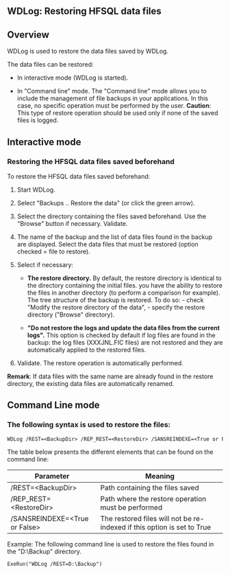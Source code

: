 
## WDLog: Restoring HFSQL data files
			



<a name="NOTE1"></a>
<a name="NOTE1_1"></a>


## Overview
<a name="overview_ELTTEXTE000128"></a>
WDLog is used to restore the data files saved by WDLog.

The data files can be restored:

- In interactive mode (WDLog is started).

- In "Command line" mode. The "Command line" mode allows you to include the management of file backups in your applications. In this case, no specific operation must be performed by the user. 
	**Caution**: This type of restore operation should be used only if none of the saved files is logged.






<a name="NOTE2"></a>
<a name="NOTE2_1"></a>


## Interactive mode
<a name="interactive_mode_ELTTEXTE000158"></a>


### Restoring the HFSQL data files saved beforehand
<a name="restoring_the_hfsql_data_files_saved_beforehand_ELTPARAGRAPHE000027"></a>

To restore the HFSQL data files saved beforehand: 

1. Start WDLog.

2. Select "Backups .. Restore the data" (or click the green arrow).

3. Select the directory containing the files saved beforehand. Use the "Browse" button if necessary. Validate.

4. The name of the backup and the list of data files found in the backup are displayed. Select the data files that must be restored (option checked = file to restore).

5. Select if necessary:

	- **The restore directory.** By default, the restore directory is identical to the directory containing the initial files. you have the ability to restore the files in another directory (to perform a comparison for example). The tree structure of the backup is restored. 
			To do so: 
			- check "Modify the restore directory of the data",
			- specify the restore directory ("Browse" directory).

	- **"Do not restore the logs and update the data files from the current logs".** This option is checked by default if log files are found in the backup: the log files (XXXJNL.FIC files) are not restored and they are automatically applied to the restored files.




6. Validate. The restore operation is automatically performed.




**Remark**: If data files with the same name are already found in the restore directory, the existing data files are automatically renamed.

<a name="NOTE3"></a>
<a name="NOTE3_1"></a>


## Command Line mode
<a name="command_line_mode_ELTTEXTE000182"></a>


### The following syntax is used to restore the files:
<a name="the_following_syntax_used_restore_the_files_ELTPARAGRAPHE000054"></a>


```txt
WDLog /REST=<BackupDir> /REP_REST=<RestoreDir> /SANSREINDEXE=<True or False>
```


The table below presents the different elements that can be found on the command line:


| Parameter | Meaning |
| --- | --- |
| /REST=&lt;BackupDir&gt; | Path containing the files saved |
| /REP_REST=&lt;RestoreDir&gt; | Path where the restore operation must be performed |
| /SANSREINDEXE=&lt;True or False&gt; | The restored files will not be re-indexed if this option is set to True |


Example: The following command line is used to restore the files found in the "D:\\Backup" directory.


```wl
ExeRun("WDLog /REST=D:\Backup")
```



